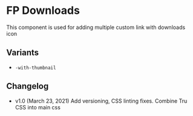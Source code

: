 # FP Downloads

This component is used for adding multiple custom link with downloads icon

## Variants

- `-with-thumbnail`

## Changelog

- v1.0 (March 23, 2021) Add versioning, CSS linting fixes. Combine Tru CSS into main css
